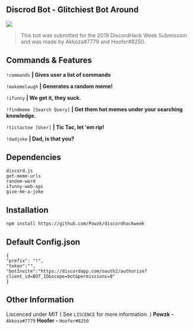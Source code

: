 
## Discrod Bot - Glitchiest Bot Around
![](https://cdn.discordapp.com/attachments/468939534206238751/592830380952911912/68747470733a2f2f692e696d6775722e636f6d2f33736c7a4965342e706e67.png)

> This bot was submitted for the 2019 DiscordHack Week Submission and was made by Akkoza#7779 and Hoofer#8250.

## Commands & Features
`!commands` **| Gives user a list of commands** 

`!makemelaugh` **| Generates a random meme!**

`!ifunny` **| We get it, they suck.** 

`!findmeme [Search Query]` **| Get them hot memes under your searching knowledge.**

`!tictactoe [User]` **| Tic Tac, let 'em rip!**

`!dadjoke` **| **Dad, is that you?****



## Dependencies

    discord.js
    get-meme-urls
    random-word 
    ifunny-web-api 
    give-me-a-joke


## Installation

    npm install https://github.com/Powzk/discordhackweek

## Default Config.json

    {
    "prefix": "!",
    "token":"",
    "botInvite":"https://discordapp.com/oauth2/authorize?client_id=BOT_ID&scope=bot&permissions=8"
    }


## Other Information
Liscenced under MIT ( See `LISCENCE` for more information. )
**Powzk -** `Akkoza#7779`
**Hoofer -** `Hoofer#8250`
